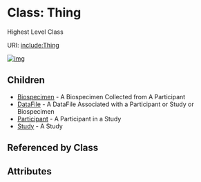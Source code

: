 
# Class: Thing


Highest Level Class

URI: [include:Thing](https://w3id.org/include/Thing)


[![img](https://yuml.me/diagram/nofunky;dir:TB/class/[Thing]^-[Study],[Thing]^-[Participant],[Thing]^-[DataFile],[Thing]^-[Biospecimen],[Study],[Participant],[DataFile],[Biospecimen])](https://yuml.me/diagram/nofunky;dir:TB/class/[Thing]^-[Study],[Thing]^-[Participant],[Thing]^-[DataFile],[Thing]^-[Biospecimen],[Study],[Participant],[DataFile],[Biospecimen])

## Children

 * [Biospecimen](Biospecimen.md) - A Biospecimen Collected from A Participant
 * [DataFile](DataFile.md) - A DataFile Associated with a Participant or Study or Biospecimen
 * [Participant](Participant.md) - A Participant in a Study
 * [Study](Study.md) - A Study

## Referenced by Class


## Attributes

